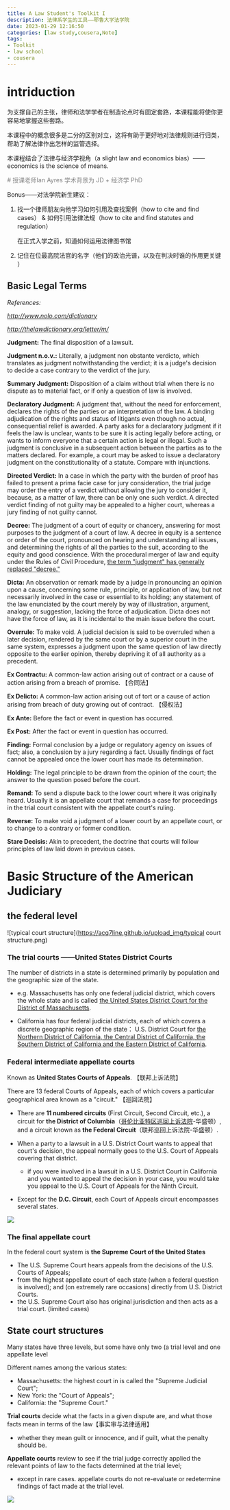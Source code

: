```yaml
---
title: A Law Student's Toolkit I 
description: 法律系学生的工具——耶鲁大学法学院
date: 2023-01-29 12:16:50
categories: [law study,cousera,Note]
tags:
- Toolkit
- law school
- cousera
---
```


# intriduction

为支撑自己的主张，律师和法学学者在制造论点时有固定套路，本课程能将使你更容易地掌握这些套路。

本课程中的概念很多是二分的区别对立，这将有助于更好地对法律规则进行归类，帮助了解法律作出怎样的监管选择。

本课程结合了法律与经济学视角（a slight law and economics bias）—— economics is the science of means.

<font color='grey'># 授课老师Ian Ayres 学术背景为 JD + 经济学 PhD </font>


Bonus——对法学院新生建议：

1. 找一个律师朋友向他学习如何引用及查找案例（how to cite and find cases） & 如何引用法律法规（how to cite and find statutes and regulation）

   在正式入学之前，知道如何运用法律图书馆

2. 记住在位最高院法官的名字（他们的政治光谱，以及在判决时谁的作用更关键 ）

## Basic Legal Terms

*References:*

*http://www.nolo.com/dictionary*

*http://thelawdictionary.org/letter/m/* 

**Judgment:** The final disposition of a lawsuit. 

**Judgment n.o.v.:** Literally, a judgment non obstante verdicto, which translates as judgment notwithstanding the verdict; it is a judge's decision to decide a case contrary to the verdict of the jury. 

**Summary Judgment:** Disposition of a claim without trial when there is no dispute as to material fact, or if only a question of law is involved. 

**Declaratory Judgment:**  A judgment that, without the need for enforcement, declares the rights of the parties or an interpretation of the law. A binding adjudication of the rights and status of litigants even though no actual, consequential relief is awarded. A party asks for a declaratory judgment if it feels the law is unclear, wants to be sure it is acting legally before acting, or wants to inform everyone that a certain action is legal or illegal. Such a judgment is conclusive in a subsequent action between the parties as to the matters declared. For example, a court may be asked to issue a declaratory judgment on the constitutionality of a statute. Compare with injunctions. 

**Directed Verdict:** In a case in which the party with the burden of proof has failed to present a prima facie case for jury consideration, the trial judge may order the entry of a verdict without allowing the jury to consider it, because, as a matter of law, there can be only one such verdict. A directed verdict finding of not guilty may be appealed to a higher court, whereas a jury finding of not guilty cannot.

**Decree:** The judgment of a court of equity or chancery, answering for most purposes to the judgment of a court of law. A decree in equity is a sentence or order of the court, pronounced on hearing and understanding all issues, and determining the rights of all the parties to the suit, according to the equity and good conscience. With the procedural merger of law and equity under the Rules of Civil Procedure, <u>the term "judgment" has generally replaced "decree."</u>

**Dicta:** An observation or remark made by a judge in pronouncing an opinion upon a cause, concerning some rule, principle, or application of law, but not necessarily involved in the case or essential to its holding; any statement of the law enunciated by the court merely by way of illustration, argument, analogy, or suggestion, lacking the force of adjudication. Dicta does not have the force of law, as it is incidental to the main issue before the court. 

**Overrule:** To make void. A judicial decision is said to be overruled when a later decision, rendered by the same court or by a superior court in the same system, expresses a judgment upon the same question of law directly opposite to the earlier opinion, thereby depriving it of all authority as a precedent. 

**Ex Contractu:** A common-law action arising out of contract or a cause of action arising from a breach of promise. 【合同法】

**Ex Delicto:** A common-law action arising out of tort or a cause of action arising from breach of duty growing out of contract. 【侵权法】

**Ex Ante:** Before the fact or event in question has occurred.

**Ex Post:** After the fact or event in question has occurred.

**Finding:** Formal conclusion by a judge or regulatory agency on issues of fact; also, a conclusion by a jury regarding a fact. Usually findings of fact cannot be appealed once the lower court has made its determination. 

**Holding:** The legal principle to be drawn from the opinion of the court; the answer to the question posed before the court. 

**Remand:** To send a dispute back to the lower court where it was originally heard. Usually it is an appellate court that remands a case for proceedings in the trial court consistent with the appellate court's ruling. 

**Reverse:** To make void a judgment of a lower court by an appellate court, or to change to a contrary or former condition. 

**Stare Decisis:** Akin to precedent, the doctrine that courts will follow principles of law laid down in previous cases. 

# Basic Structure of the American Judiciary

## the federal level

![typical court structure](https://acq7line.github.io/upload_img/typical court structure.png)

### The trial courts ——United States District Courts

The number of districts in a state is determined primarily by population and the geographic size of the state. 

- e.g. Massachusetts has only one federal judicial district, which covers the whole state and is called <u>the United States District Court for the District of Massachusetts</u>.

- California has four federal judicial districts, each of which covers a discrete geographic region of the state： U.S. District Court for <u>the Northern District of California, the Central District of California, the Southern District of California and the Eastern District of California</u>.

### Federal intermediate appellate courts 

Known as **United States Courts of Appeals**. 【联邦上诉法院】

There are 13 federal Courts of Appeals, each of which covers a particular geographical area known as a "circuit." 【巡回法院】

- There are **11 numbered circuits** (First Circuit, Second Circuit, etc.), a circuit for **the District of Columbia**（[哥伦比亚特区巡回上诉法院](https://zh.wikipedia.org/wiki/哥伦比亚特区巡回上诉法院)-华盛顿）, and a circuit known as **the Federal Circuit**（联邦巡回上诉法院-华盛顿）.
- When a party to a lawsuit in a U.S. District Court wants to appeal that court's decision, the appeal normally goes to the U.S. Court of Appeals covering that district.
  - if you were involved in a lawsuit in  a U.S. District Court in California and you wanted to appeal the decision in your case, you would take you appeal to the U.S. Court of Appeals for the Ninth Circuit. 

- Except for the **D.C. Circuit**, each Court of Appeals circuit encompasses several states.

![](https://acq7line.github.io/upload_img/theUSCourtsofAppeals.png)

### The final appellate court

 In the federal court system is **the Supreme Court of the United States**

- The U.S. Supreme Court hears appeals from the decisions of the U.S. Courts of Appeals; 
- from the highest appellate court of each state (when a federal question is involved); and (on extremely rare occasions) directly from U.S. District Courts. 
- the U.S. Supreme Court also has original jurisdiction and then acts as a trial court. (limited cases)



## State court structures

Many states have three levels, but some have only two (a trial level and one appellate level

Different names among the various states: 

- Massachusetts: the highest court in is called the "Supreme Judicial Court"; 
- New York: the "Court of Appeals";
- California: the "Supreme Court."

**Trial courts** decide what the facts in a given dispute are, and what those facts mean in terms of the law【事实审与法律适用】

-  whether they mean guilt or innocence, and if guilt, what the penalty should be. 

**Appellate courts** review to see if the trial judge correctly applied the relevant points of law to the facts determined at the trial level; 

- except in rare cases. appellate courts do not re-evaluate or redetermine findings of fact made at the trial level. 

![](https://acq7line.github.io/upload_img/F.png)





